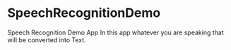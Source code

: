 # SpeechRecognitionDemo
Speech Recognition Demo App
In this app whatever you are speaking that will be converted into Text.
